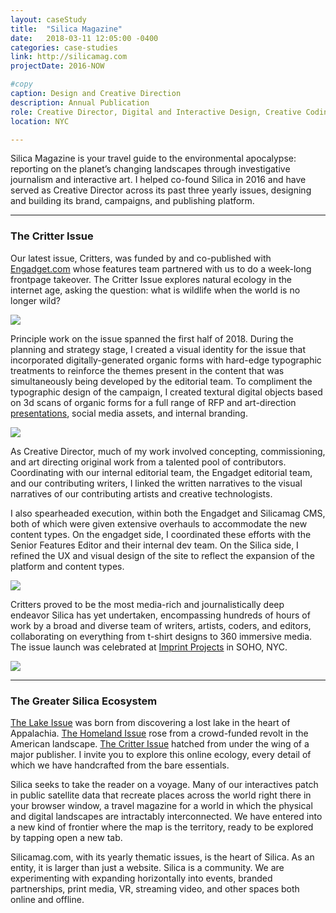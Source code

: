 ```yaml
---
layout: caseStudy
title:  "Silica Magazine"
date:   2018-03-11 12:05:00 -0400
categories: case-studies
link: http://silicamag.com
projectDate: 2016-NOW

#copy
caption: Design and Creative Direction
description: Annual Publication
role: Creative Director, Digital and Interactive Design, Creative Coding
location: NYC 

---
```


<section class="case-blurb">

<p>
Silica Magazine is your travel guide to the environmental apocalypse: reporting on the planet’s changing landscapes through investigative journalism and interactive art. I helped co-found Silica in 2016 and have served as Creative Director across its past three yearly issues, designing and building its brand, campaigns, and publishing platform.
</p>

<hr>

<h3>The Critter Issue</h3>

<p>
Our latest issue, Critters, was funded by and co-published with <a href='http://engadget.com/silica' target='_blank'>Engadget.com</a> whose features team partnered with us to do a week-long frontpage takeover. The Critter Issue explores natural ecology in the internet age, asking the question: what is wildlife when the world is no longer wild?
</p>

<div class="case-images">
	<img class="case-image" src="{{ site.baseurl }}/content/{{ page.slug }}/{{ page.slug }}-1.png">
</div>

<p>
Principle work on the issue spanned the first half of 2018. During the planning and strategy stage, I created a visual identity for the issue that incorporated digitally-generated organic forms with hard-edge typographic treatments to reinforce the themes present in the content that was simultaneously being developed by the editorial team. To compliment the typographic design of the campaign, I created textural digital objects based on 3d scans of organic forms for a full range of RFP and art-direction <a href='https://drive.google.com/file/d/1PNPqcDg8BdRVxF4OkJrz5oONxDCX1gQ1/view?usp=sharing' target='_blank'>presentations</a>, social media assets, and internal branding.
</p>

<div class="case-images">
	<img class="case-image" src="{{ site.baseurl }}/content/{{ page.slug }}/{{ page.slug }}-2.png">
</div>

<p>
As Creative Director, much of my work involved concepting, commissioning, and art directing original work from a talented pool of contributors. Coordinating with our internal editorial team, the Engadget editorial team, and our contributing writers, I linked the written narratives to the visual narratives of our contributing artists and creative technologists. 
</p>

<p>
I also spearheaded execution, within both the Engadget and Silicamag CMS, both of which were given extensive overhauls to accommodate the new content types. On the engadget side, I coordinated these efforts with the Senior Features Editor and their internal dev team. On the Silica side, I refined the UX and visual design of the site to reflect the expansion of the platform and content types.   
</p>

<div class="case-images">
	<img class="case-image" src="{{ site.baseurl }}/content/{{ page.slug }}/{{ page.slug }}-3.png">
</div>


<p>
Critters proved to be the most media-rich and journalistically deep endeavor Silica has yet undertaken, encompassing hundreds of hours of work by a broad and diverse team of writers, artists, coders, and editors, collaborating on everything from t-shirt designs to 360 immersive media. The issue launch was celebrated at <a href='https://imprintprojects.com/' target='_blank'>Imprint Projects</a> in SOHO, NYC.
</p>

<div class="case-images">
	<img class="case-image" src="{{ site.baseurl }}/content/{{ page.slug }}/{{ page.slug }}-4.jpg">
</div>

<hr>

<h3>The Greater Silica Ecosystem</h3>

<p>
<a href='http://silicamag.com/issues/lakes/' target='_blank'>The Lake Issue</a> was born from discovering a lost lake in the heart of Appalachia. <a href='http://silicamag.com/issues/homeland/' target='_blank'>The Homeland Issue</a> rose from a crowd-funded revolt in the American landscape. <a href='http://silicamag.com/issues/critters/' target='_blank'>The Critter Issue</a> hatched from under the wing of a major publisher. I invite you to explore this online ecology, every detail of which we have handcrafted from the bare essentials.
</p>

<p>
Silica seeks to take the reader on a voyage. Many of our interactives patch in public satellite data that recreate places across the world right there in your browser window, a travel magazine for a world in which the physical and digital landscapes are intractably interconnected. We have entered into a new kind of frontier where the map is the territory, ready to be explored by tapping open a new tab.
</p>
<p>
Silicamag.com, with its yearly thematic issues, is the heart of Silica. As an entity, it is larger than just a website. Silica is a community. We are experimenting with expanding horizontally into events, branded partnerships, print media, VR, streaming video, and other spaces both online and offline.
</p>

</section>

